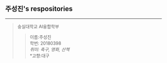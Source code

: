 ## 주성진's respositories
-------------------------
>숭실대학교 AI융합학부
>>이름:주성진  
>>학번: 20180398  
_취미: 축구, 영화, 산책_  
*고향:대구
